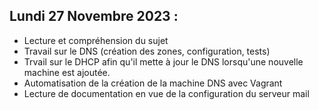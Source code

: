 ## Lundi 27 Novembre 2023 :

- Lecture et compréhension du sujet
- Travail sur le DNS (création des zones, configuration, tests)
- Trvail sur le DHCP afin qu'il mette à jour le DNS lorsqu'une nouvelle machine est ajoutée.
- Automatisation de la création de la machine DNS avec Vagrant
- Lecture de documentation en vue de la configuration du serveur mail
